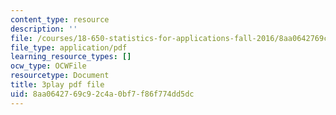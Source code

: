 ```yaml
---
content_type: resource
description: ''
file: /courses/18-650-statistics-for-applications-fall-2016/8aa0642769c92c4a0bf7f86f774dd5dc_a1ZCeFpeW0o.pdf
file_type: application/pdf
learning_resource_types: []
ocw_type: OCWFile
resourcetype: Document
title: 3play pdf file
uid: 8aa06427-69c9-2c4a-0bf7-f86f774dd5dc
---
```

